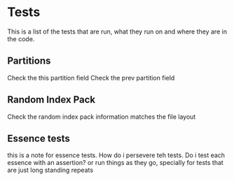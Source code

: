 # Tests

This is a list of the tests that are run, what they run on and where they are in the code.

## Partitions

Check the this partition field
Check the prev partition field

## Random Index Pack

Check the random index pack information matches the file layout

## Essence tests

this is a note for essence tests. How do i persevere teh tests.
Do i test each essence with an assertion? or run things as they go,
 specially for tests that are just long standing repeats
